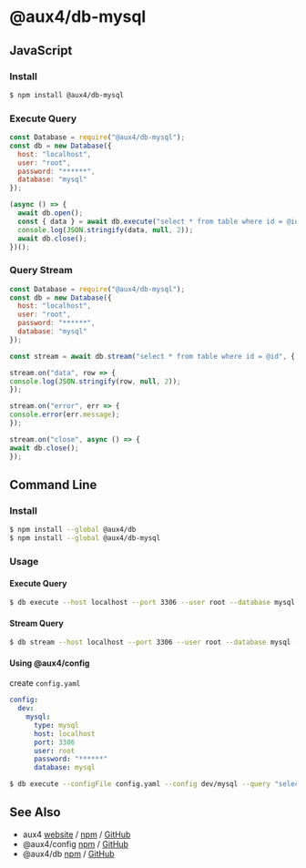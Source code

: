 # @aux4/db-mysql

## JavaScript

### Install

```bash
$ npm install @aux4/db-mysql
```

### Execute Query

```javascript
const Database = require("@aux4/db-mysql");
const db = new Database({
  host: "localhost",
  user: "root",
  password: "******",
  database: "mysql"
});

(async () => {
  await db.open();
  const { data } = await db.execute("select * from table where id = @id", { id: 1 });
  console.log(JSON.stringify(data, null, 2));
  await db.close();
})();
```

### Query Stream

```javascript
const Database = require("@aux4/db-mysql");
const db = new Database({
  host: "localhost",
  user: "root",
  password: "******",
  database: "mysql"
});

const stream = await db.stream("select * from table where id = @id", { id: 1 });

stream.on("data", row => {
console.log(JSON.stringify(row, null, 2));
});

stream.on("error", err => {
console.error(err.message);
});

stream.on("close", async () => {
await db.close();
});
```

## Command Line

### Install

```bash
$ npm install --global @aux4/db
$ npm install --global @aux4/db-mysql
```

### Usage

#### Execute Query

```bash
$ db execute --host localhost --port 3306 --user root --database mysql --query "select * from table where id = @id" --id 1
```

#### Stream Query

```bash
$ db stream --host localhost --port 3306 --user root --database mysql --query "select * from table where id = @id" --id 1
```

#### Using @aux4/config

create `config.yaml`

```yaml
config:
  dev:
    mysql:
      type: mysql
      host: localhost
      port: 3306
      user: root
      password: "******"
      database: mysql
```

```bash
$ db execute --configFile config.yaml --config dev/mysql --query "select * from table where id = @id" --id 1
```

## See Also

* aux4 [website](https://aux4.io) / [npm](https://www.npmjs.com/package/aux4) / [GitHub](https://github.com/aux4/aux4)
* @aux4/config [npm](https://www.npmjs.com/package/@aux4/config) / [GitHub](https://github.com/aux4/config)
* @aux4/db [npm](https://www.npmjs.com/package/@aux4/db) / [GitHub](https://github.com/aux4/db)
